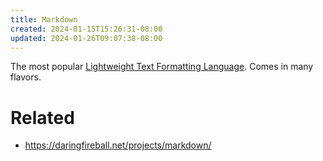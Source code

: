 ```yaml
---
title: Markdown
created: 2024-01-15T15:26:31-08:00
updated: 2024-01-26T09:07:38-08:00
---
```


The most popular [Lightweight Text Formatting Language](Lightweight%20Text%20Formatting%20Language.md). Comes in many flavors.

# Related

* https://daringfireball.net/projects/markdown/
